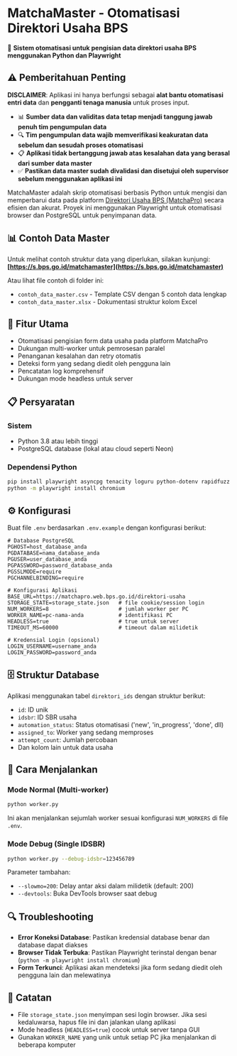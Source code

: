 # MatchaMaster - Otomatisasi Direktori Usaha BPS

🤖 **Sistem otomatisasi untuk pengisian data direktori usaha BPS menggunakan Python dan Playwright**

## ⚠️ Pemberitahuan Penting

**DISCLAIMER**: Aplikasi ini hanya berfungsi sebagai **alat bantu otomatisasi entri data** dan **pengganti tenaga manusia** untuk proses input. 

- 📊 **Sumber data dan validitas data tetap menjadi tanggung jawab penuh tim pengumpulan data**
- 🔍 **Tim pengumpulan data wajib memverifikasi keakuratan data sebelum dan sesudah proses otomatisasi**
- 📋 **Aplikasi tidak bertanggung jawab atas kesalahan data yang berasal dari sumber data master**
- ✅ **Pastikan data master sudah divalidasi dan disetujui oleh supervisor sebelum menggunakan aplikasi ini**

MatchaMaster adalah skrip otomatisasi berbasis Python untuk mengisi dan memperbarui data pada platform [Direktori Usaha BPS (MatchaPro)](https://matchapro.web.bps.go.id/direktori-usaha) secara efisien dan akurat. Proyek ini menggunakan Playwright untuk otomatisasi browser dan PostgreSQL untuk penyimpanan data.

## 📊 Contoh Data Master

Untuk melihat contoh struktur data yang diperlukan, silakan kunjungi:
**[https://s.bps.go.id/matchamaster](https://s.bps.go.id/matchamaster)**

Atau lihat file contoh di folder ini:
- `contoh_data_master.csv` - Template CSV dengan 5 contoh data lengkap
- `contoh_data_master.xlsx` - Dokumentasi struktur kolom Excel

## 🚀 Fitur Utama

- Otomatisasi pengisian form data usaha pada platform MatchaPro
- Dukungan multi-worker untuk pemrosesan paralel
- Penanganan kesalahan dan retry otomatis
- Deteksi form yang sedang diedit oleh pengguna lain
- Pencatatan log komprehensif
- Dukungan mode headless untuk server

## 📋 Persyaratan

### Sistem
- Python 3.8 atau lebih tinggi
- PostgreSQL database (lokal atau cloud seperti Neon)

### Dependensi Python
```bash
pip install playwright asyncpg tenacity loguru python-dotenv rapidfuzz
python -m playwright install chromium
```

## ⚙️ Konfigurasi

Buat file `.env` berdasarkan `.env.example` dengan konfigurasi berikut:

```
# Database PostgreSQL
PGHOST=host_database_anda
PGDATABASE=nama_database_anda
PGUSER=user_database_anda
PGPASSWORD=password_database_anda
PGSSLMODE=require
PGCHANNELBINDING=require

# Konfigurasi Aplikasi
BASE_URL=https://matchapro.web.bps.go.id/direktori-usaha
STORAGE_STATE=storage_state.json   # file cookie/session login
NUM_WORKERS=8                      # jumlah worker per PC
WORKER_NAME=pc-nama-anda           # identifikasi PC
HEADLESS=true                      # true untuk server
TIMEOUT_MS=60000                   # timeout dalam milidetik

# Kredensial Login (opsional)
LOGIN_USERNAME=username_anda
LOGIN_PASSWORD=password_anda
```

## 🗄️ Struktur Database

Aplikasi menggunakan tabel `direktori_ids` dengan struktur berikut:
- `id`: ID unik
- `idsbr`: ID SBR usaha
- `automation_status`: Status otomatisasi ('new', 'in_progress', 'done', dll)
- `assigned_to`: Worker yang sedang memproses
- `attempt_count`: Jumlah percobaan
- Dan kolom lain untuk data usaha

## 🚦 Cara Menjalankan

### Mode Normal (Multi-worker)

```bash
python worker.py
```

Ini akan menjalankan sejumlah worker sesuai konfigurasi `NUM_WORKERS` di file `.env`.

### Mode Debug (Single IDSBR)

```bash
python worker.py --debug-idsbr=123456789
```

Parameter tambahan:
- `--slowmo=200`: Delay antar aksi dalam milidetik (default: 200)
- `--devtools`: Buka DevTools browser saat debug

## 🔍 Troubleshooting

- **Error Koneksi Database**: Pastikan kredensial database benar dan database dapat diakses
- **Browser Tidak Terbuka**: Pastikan Playwright terinstal dengan benar (`python -m playwright install chromium`)
- **Form Terkunci**: Aplikasi akan mendeteksi jika form sedang diedit oleh pengguna lain dan melewatinya

## 📝 Catatan

- File `storage_state.json` menyimpan sesi login browser. Jika sesi kedaluwarsa, hapus file ini dan jalankan ulang aplikasi
- Mode headless (`HEADLESS=true`) cocok untuk server tanpa GUI
- Gunakan `WORKER_NAME` yang unik untuk setiap PC jika menjalankan di beberapa komputer